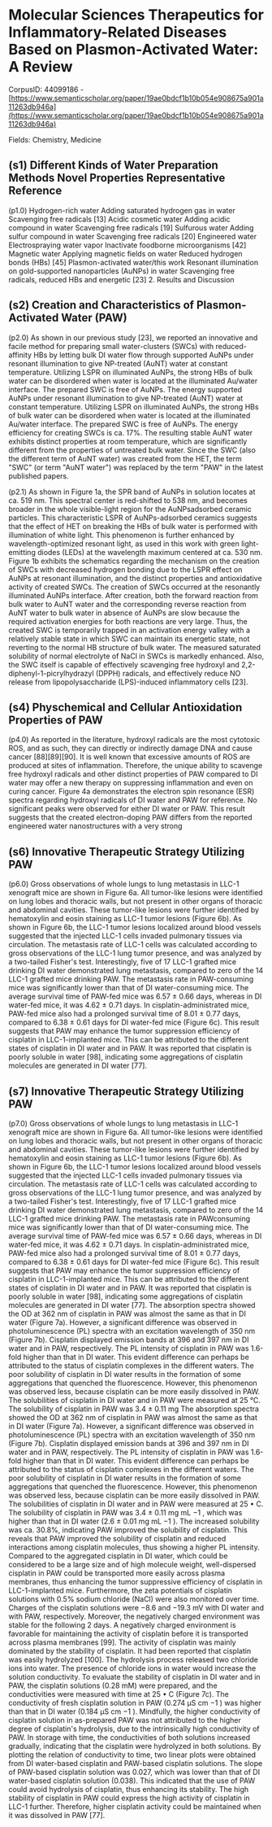 # Molecular Sciences Therapeutics for Inflammatory-Related Diseases Based on Plasmon-Activated Water: A Review

CorpusID: 44099186 - [https://www.semanticscholar.org/paper/19ae0bdcf1b10b054e908675a901a11263db946a](https://www.semanticscholar.org/paper/19ae0bdcf1b10b054e908675a901a11263db946a)

Fields: Chemistry, Medicine

## (s1) Different Kinds of Water Preparation Methods Novel Properties Representative Reference
(p1.0) Hydrogen-rich water Adding saturated hydrogen gas in water Scavenging free radicals [13] Acidic cosmetic water Adding acidic compound in water Scavenging free radicals [19] Sulfurous water Adding sulfur compound in water Scavenging free radicals [20] Engineered water Electrospraying water vapor Inactivate foodborne microorganisms [42] Magnetic water Applying magnetic fields on water Reduced hydrogen bonds (HBs) [45] Plasmon-activated water/this work Resonant illumination on gold-supported nanoparticles (AuNPs) in water Scavenging free radicals, reduced HBs and energetic [23] 2. Results and Discussion
## (s2) Creation and Characteristics of Plasmon-Activated Water (PAW)
(p2.0) As shown in our previous study [23], we reported an innovative and facile method for preparing small water-clusters (SWCs) with reduced-affinity HBs by letting bulk DI water flow through supported AuNPs under resonant illumination to give NP-treated (AuNT) water at constant temperature. Utilizing LSPR on illuminated AuNPs, the strong HBs of bulk water can be disordered when water is located at the illuminated Au/water interface. The prepared SWC is free of AuNPs. The energy supported AuNPs under resonant illumination to give NP-treated (AuNT) water at constant temperature. Utilizing LSPR on illuminated AuNPs, the strong HBs of bulk water can be disordered when water is located at the illuminated Au/water interface. The prepared SWC is free of AuNPs. The energy efficiency for creating SWCs is ca. 17%. The resulting stable AuNT water exhibits distinct properties at room temperature, which are significantly different from the properties of untreated bulk water. Since the SWC (also the different term of AuNT water) was created from the HET, the term "SWC" (or term "AuNT water") was replaced by the term "PAW" in the latest published papers.

(p2.1) As shown in Figure 1a, the SPR band of AuNPs in solution locates at ca. 519 nm. This spectral center is red-shifted to 538 nm, and becomes broader in the whole visible-light region for the AuNPsadsorbed ceramic particles. This characteristic LSPR of AuNPs-adsorbed ceramics suggests that the effect of HET on breaking the HBs of bulk water is performed with illumination of white light. This phenomenon is further enhanced by wavelength-optimized resonant light, as used in this work with green light-emitting diodes (LEDs) at the wavelength maximum centered at ca. 530 nm. Figure 1b exhibits the schematics regarding the mechanism on the creation of SWCs with decreased hydrogen bonding due to the LSPR effect on AuNPs at resonant illumination, and the distinct properties and antioxidative activity of created SWCs. The creation of SWCs occurred at the resonantly illuminated AuNPs interface. After creation, both the forward reaction from bulk water to AuNT water and the corresponding reverse reaction from AuNT water to bulk water in absence of AuNPs are slow because the required activation energies for both reactions are very large. Thus, the created SWC is temporarily trapped in an activation energy valley with a relatively stable state in which SWC can maintain its energetic state, not reverting to the normal HB structure of bulk water. The measured saturated solubility of normal electrolyte of NaCl in SWCs is markedly enhanced. Also, the SWC itself is capable of effectively scavenging free hydroxyl and 2,2-diphenyl-1-picrylhydrazyl (DPPH) radicals, and effectively reduce NO release from lipopolysaccharide (LPS)-induced inflammatory cells [23].
## (s4) Physchemical and Cellular Antioxidation Properties of PAW
(p4.0) As reported in the literature, hydroxyl radicals are the most cytotoxic ROS, and as such, they can directly or indirectly damage DNA and cause cancer [88][89][90]. It is well known that excessive amounts of ROS are produced at sites of inflammation. Therefore, the unique ability to scavenge free hydroxyl radicals and other distinct properties of PAW compared to DI water may offer a new therapy on suppressing inflammation and even on curing cancer. Figure 4a demonstrates the electron spin resonance (ESR) spectra regarding hydroxyl radicals of DI water and PAW for reference. No significant peaks were observed for either DI water or PAW. This result suggests that the created electron-doping PAW differs from the reported engineered water nanostructures with a very strong 
## (s6) Innovative Therapeutic Strategy Utilizing PAW
(p6.0) Gross observations of whole lungs to lung metastasis in LLC-1 xenograft mice are shown in Figure 6a. All tumor-like lesions were identified on lung lobes and thoracic walls, but not present in other organs of thoracic and abdominal cavities. These tumor-like lesions were further identified by hematoxylin and eosin staining as LLC-1 tumor lesions (Figure 6b). As shown in Figure 6b, the LLC-1 tumor lesions localized around blood vessels suggested that the injected LLC-1 cells invaded pulmonary tissues via circulation. The metastasis rate of LLC-1 cells was calculated according to gross observations of the LLC-1 lung tumor presence, and was analyzed by a two-tailed Fisher's test. Interestingly, five of 17 LLC-1 grafted mice drinking DI water demonstrated lung metastasis, compared to zero of the 14 LLC-1 grafted mice drinking PAW. The metastasis rate in PAW-consuming mice was significantly lower than that of DI water-consuming mice. The average survival time of PAW-fed mice was 6.57 ± 0.66 days, whereas in DI water-fed mice, it was 4.62 ± 0.71 days. In cisplatin-administrated mice, PAW-fed mice also had a prolonged survival time of 8.01 ± 0.77 days, compared to 6.38 ± 0.61 days for DI water-fed mice (Figure 6c). This result suggests that PAW may enhance the tumor suppression efficiency of cisplatin in LLC-1-implanted mice. This can be attributed to the different states of cisplatin in DI water and in PAW. It was reported that cisplatin is poorly soluble in water [98], indicating some aggregations of cisplatin molecules are generated in DI water [77]. 
## (s7) Innovative Therapeutic Strategy Utilizing PAW
(p7.0) Gross observations of whole lungs to lung metastasis in LLC-1 xenograft mice are shown in Figure 6a. All tumor-like lesions were identified on lung lobes and thoracic walls, but not present in other organs of thoracic and abdominal cavities. These tumor-like lesions were further identified by hematoxylin and eosin staining as LLC-1 tumor lesions (Figure 6b). As shown in Figure 6b, the LLC-1 tumor lesions localized around blood vessels suggested that the injected LLC-1 cells invaded pulmonary tissues via circulation. The metastasis rate of LLC-1 cells was calculated according to gross observations of the LLC-1 lung tumor presence, and was analyzed by a two-tailed Fisher's test. Interestingly, five of 17 LLC-1 grafted mice drinking DI water demonstrated lung metastasis, compared to zero of the 14 LLC-1 grafted mice drinking PAW. The metastasis rate in PAWconsuming mice was significantly lower than that of DI water-consuming mice. The average survival time of PAW-fed mice was 6.57 ± 0.66 days, whereas in DI water-fed mice, it was 4.62 ± 0.71 days. In cisplatin-administrated mice, PAW-fed mice also had a prolonged survival time of 8.01 ± 0.77 days, compared to 6.38 ± 0.61 days for DI water-fed mice (Figure 6c). This result suggests that PAW may enhance the tumor suppression efficiency of cisplatin in LLC-1-implanted mice. This can be attributed to the different states of cisplatin in DI water and in PAW. It was reported that cisplatin is poorly soluble in water [98], indicating some aggregations of cisplatin molecules are generated in DI water [77]. The absorption spectra showed the OD at 362 nm of cisplatin in PAW was almost the same as that in DI water (Figure 7a). However, a significant difference was observed in photoluminescence (PL) spectra with an excitation wavelength of 350 nm (Figure 7b). Cisplatin displayed emission bands at 396 and 397 nm in DI water and in PAW, respectively. The PL intensity of cisplatin in PAW was 1.6-fold higher than that in DI water. This evident difference can perhaps be attributed to the status of cisplatin complexes in the different waters. The poor solubility of cisplatin in DI water results in the formation of some aggregations that quenched the fluorescence. However, this phenomenon was observed less, because cisplatin can be more easily dissolved in PAW. The solubilities of cisplatin in DI water and in PAW were measured at 25 °C. The solubility of cisplatin in PAW was 3.4 ± 0.11 mg The absorption spectra showed the OD at 362 nm of cisplatin in PAW was almost the same as that in DI water (Figure 7a). However, a significant difference was observed in photoluminescence (PL) spectra with an excitation wavelength of 350 nm (Figure 7b). Cisplatin displayed emission bands at 396 and 397 nm in DI water and in PAW, respectively. The PL intensity of cisplatin in PAW was 1.6-fold higher than that in DI water. This evident difference can perhaps be attributed to the status of cisplatin complexes in the different waters. The poor solubility of cisplatin in DI water results in the formation of some aggregations that quenched the fluorescence. However, this phenomenon was observed less, because cisplatin can be more easily dissolved in PAW. The solubilities of cisplatin in DI water and in PAW were measured at 25 • C. The solubility of cisplatin in PAW was 3.4 ± 0.11 mg mL −1 , which was higher than that in DI water (2.6 ± 0.01 mg mL −1 ). The increased solubility was ca. 30.8%, indicating PAW improved the solubility of cisplatin. This reveals that PAW improved the solubility of cisplatin and reduced interactions among cisplatin molecules, thus showing a higher PL intensity. Compared to the aggregated cisplatin in DI water, which could be considered to be a large size and of high molecule weight, well-dispersed cisplatin in PAW could be transported more easily across plasma membranes, thus enhancing the tumor suppressive efficiency of cisplatin in LLC-1-implanted mice. Furthermore, the zeta potentials of cisplatin solutions with 0.5% sodium chloride (NaCl) were also monitored over time. Charges of the cisplatin solutions were −8.6 and −19.3 mV with DI water and with PAW, respectively. Moreover, the negatively charged environment was stable for the following 2 days. A negatively charged environment is favorable for maintaining the activity of cisplatin before it is transported across plasma membranes [99]. The activity of cisplatin was mainly dominated by the stability of cisplatin. It had been reported that cisplatin was easily hydrolyzed [100]. The hydrolysis process released two chloride ions into water. The presence of chloride ions in water would increase the solution conductivity. To evaluate the stability of cisplatin in DI water and in PAW, the cisplatin solutions (0.28 mM) were prepared, and the conductivities were measured with time at 25 • C (Figure 7c). The conductivity of fresh cisplatin solution in PAW (0.274 µS cm −1 ) was higher than that in DI water (0.184 µS cm −1 ). Mindfully, the higher conductivity of cisplatin solution in as-prepared PAW was not attributed to the higher degree of cisplatin's hydrolysis, due to the intrinsically high conductivity of PAW. In storage with time, the conductivities of both solutions increased gradually, indicating that the cisplatin were hydrolyzed in both solutions. By plotting the relation of conductivity to time, two linear plots were obtained from DI water-based cisplatin and PAW-based cisplatin solutions. The slope of PAW-based cisplatin solution was 0.027, which was lower than that of DI water-based cisplatin solution (0.038). This indicated that the use of PAW could avoid hydrolysis of cisplatin, thus enhancing its stability. The high stability of cisplatin in PAW could express the high activity of cisplatin in LLC-1 further. Therefore, higher cisplatin activity could be maintained when it was dissolved in PAW [77].

